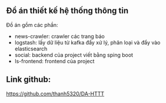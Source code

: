 ## Đồ án thiết kế hệ thống thông tin

Đồ án gồm các phần:
- news-crawler: crawler các trang báo
- logstash: lấy dữ liệu từ kafka đẩy xử lý, phân loại và đẩy vào elasticsearch
- social: backend của project viết bằng sping boot
- ls-frontend: frontend của project

## Link github:
https://github.com/thanh5320/DA-HTTT
